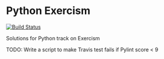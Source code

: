 # Python Exercism
[![Build Status](https://travis-ci.com/tqa236/python_exercism.svg?branch=master)](https://travis-ci.com/tqa236/python_exercism)

Solutions for Python track on Exercism

TODO: Write a script to make Travis test fails if Pylint score < 9
